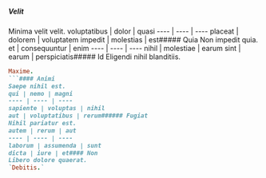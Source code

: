 ##### Velit
Minima velit velit.
voluptatibus | dolor | quasi
---- | ---- | ----
placeat | dolorem | voluptatem
impedit | molestias | est##### Quia
Non impedit quia.
et | consequuntur | enim
---- | ---- | ----
nihil | molestiae | earum
sint | earum | perspiciatis##### Id
Eligendi nihil blanditiis.
```ruby
Maxime.
```#### Animi
Saepe nihil est.
qui | nemo | magni
---- | ---- | ----
sapiente | voluptas | nihil
aut | voluptatibus | rerum###### Fugiat
Nihil pariatur est.
autem | rerum | aut
---- | ---- | ----
laborum | assumenda | sunt
dicta | iure | et#### Non
Libero dolore quaerat.
`Debitis.`